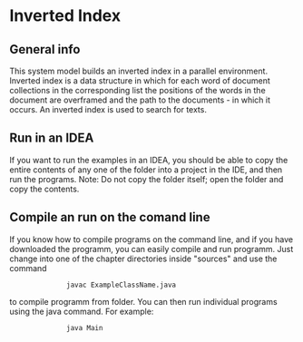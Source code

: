 # Inverted Index

## General info

This system model builds an inverted index in a parallel environment. 
Inverted index is a data structure in which for each word of document 
collections in the corresponding list the positions of the words in the 
document are overframed and the path to the documents - in which it 
occurs. An inverted index is used to search for texts.

## Run in an IDEA

If you want to run the examples in an IDEA, you should be able to copy 
the entire contents of any one of the folder into a project in the IDE, 
and then run the programs. 
Note: Do not copy the folder itself; open the folder and copy the contents.

## Compile an run on the comand line

If you know how to compile programs on the command line, and if you have
downloaded the programm, you can easily compile and run programm. Just 
change into one of the chapter directories inside "sources" and use
the command 

                  javac ExampleClassName.java
                  
to compile programm from folder. You can then run individual programs 
using the java command. For example:

                  java Main
                  

